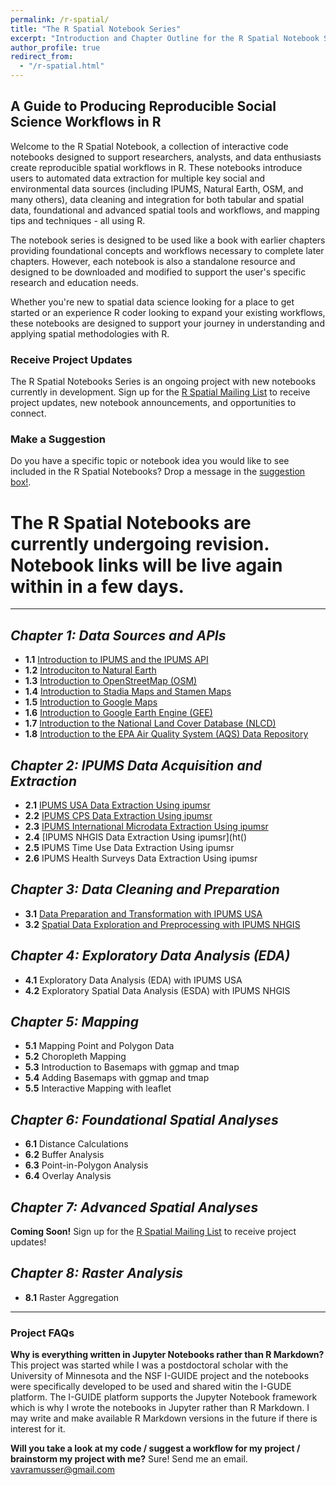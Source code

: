 ```yaml
---
permalink: /r-spatial/
title: "The R Spatial Notebook Series"
excerpt: "Introduction and Chapter Outline for the R Spatial Notebook Series"
author_profile: true
redirect_from: 
  - "/r-spatial.html"
---
```


## A Guide to Producing Reproducible Social Science Workflows in R

Welcome to the R Spatial Notebook, a collection of interactive code notebooks designed to support researchers, analysts, and data enthusiasts create reproducible spatial workflows in R.  These notebooks introduce users to automated data extraction for multiple key social and environmental data sources (including IPUMS, Natural Earth, OSM, and many others), data cleaning and integration for both tabular and spatial data, foundational and advanced spatial tools and workflows, and mapping tips and techniques - all using R.

The notebook series is designed to be used like a book with earlier chapters providing foundational concepts and workflows necessary to complete later chapters.  However, each notebook is also a standalone resource and designed to be downloaded and modified to support the user's specific research and education needs.

Whether you're new to spatial data science looking for a place to get started or an experience R coder looking to expand your existing workflows, these notebooks are designed to support your journey in understanding and applying spatial methodologies with R.

### Receive Project Updates
The R Spatial Notebooks Series is an ongoing project with new notebooks currently in development.  Sign up for the [R Spatial Mailing List](https://mailchi.mp/ab01e8fc8397/r-spatial-email-signup) to receive project updates, new notebook announcements, and opportunities to connect.

### Make a Suggestion
Do you have a specific topic or notebook idea you would like to see included in the R Spatial Notebooks?  Drop a message in the [suggestion box!](https://us19.list-manage.com/survey?u=746bf8d366d6fbc99c699e714&id=54590a28ea&attribution=false).

# The R Spatial Notebooks are currently undergoing revision.  Notebook links will be live again within in a few days.

---

*Chapter 1: Data Sources and APIs*
------
* **1.1** [Introduction to IPUMS and the IPUMS API]()
* **1.2** [Introduciton to Natural Earth]()
* **1.3** [Introduction to OpenStreetMap (OSM)]()
* **1.4** [Introduction to Stadia Maps and Stamen Maps]()
* **1.5** [Introduction to Google Maps]()
* **1.6** [Introduction to Google Earth Engine (GEE)]()
* **1.7** [Introduction to the National Land Cover Database (NLCD)]()
* **1.8** [Introduction to the EPA Air Quality System (AQS) Data Repository]()

*Chapter 2: IPUMS Data Acquisition and Extraction*
------
* **2.1** [IPUMS USA Data Extraction Using ipumsr]()
* **2.2** [IPUMS CPS Data Extraction Using ipumsr]()
* **2.3** [IPUMS International Microdata Extraction Using ipumsr]()
* **2.4** [IPUMS NHGIS Data Extraction Using ipumsr](ht()
* **2.5** IPUMS Time Use Data Extraction Using ipumsr
* **2.6** IPUMS Health Surveys Data Extraction Using ipumsr

*Chapter 3: Data Cleaning and Preparation*
------
* **3.1** [Data Preparation and Transformation with IPUMS USA]()
* **3.2** [Spatial Data Exploration and Preprocessing with IPUMS NHGIS]()

*Chapter 4: Exploratory Data Analysis (EDA)*
------
* **4.1** Exploratory Data Analysis (EDA) with IPUMS USA
* **4.2** Exploratory Spatial Data Analysis (ESDA) with IPUMS NHGIS

*Chapter 5: Mapping*
------
* **5.1** Mapping Point and Polygon Data
* **5.2** Choropleth Mapping
* **5.3** Introduction to Basemaps with ggmap and tmap
* **5.4** Adding Basemaps with ggmap and tmap
* **5.5** Interactive Mapping with leaflet

*Chapter 6: Foundational Spatial Analyses*
------
* **6.1** Distance Calculations
* **6.2** Buffer Analysis
* **6.3** Point-in-Polygon Analysis
* **6.4** Overlay Analysis

*Chapter 7: Advanced Spatial Analyses*
------
**Coming Soon!** Sign up for the [R Spatial Mailing List](https://mailchi.mp/ab01e8fc8397/r-spatial-email-signup) to receive project updates!

*Chapter 8: Raster Analysis*
------
* **8.1** Raster Aggregation

---
### Project FAQs

**Why is everything written in Jupyter Notebooks rather than R Markdown?**
This project was started while I was a postdoctoral scholar with the University of Minnesota and the NSF I-GUIDE project and the notebooks were specifically developed to be used and shared witin the I-GUDE platform.  The I-GUIDE platform supports the Jupyter Notebook framework which is why I wrote the notebooks in Jupyter rather than R Markdown.  I may write and make available R Markdown versions in the future if there is interest for it.

**Will you take a look at my code / suggest a workflow for my project / brainstorm my project with me?**
Sure!  Send me an email.  [vavramusser@gmail.com](vavramusser@gmail.com)
